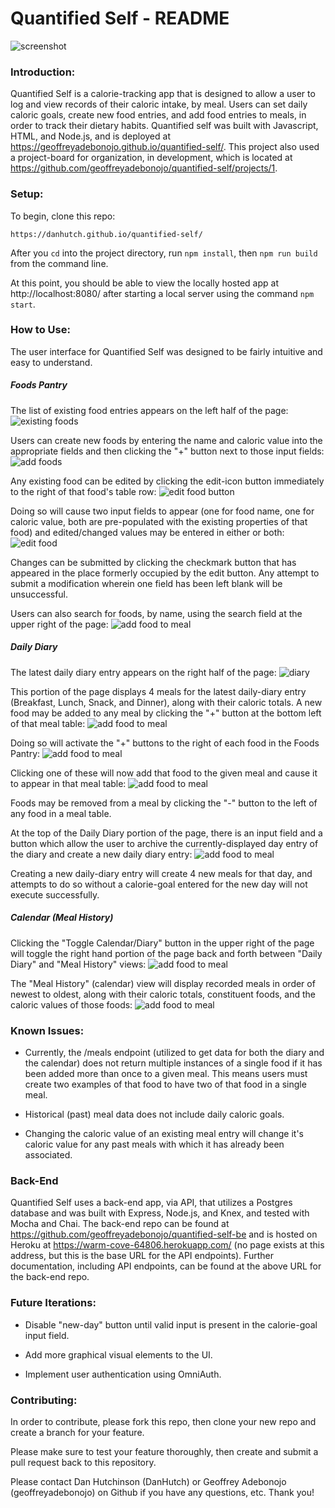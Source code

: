 # Quantified Self - README

![screenshot](./readme_images/main.png)

### Introduction:

Quantified Self is a calorie-tracking app that is designed to allow a user to log and view records of their caloric intake, by meal. Users can set daily caloric goals, create new food entries, and add food entries to meals, in order to track their dietary habits. Quantified self was built with Javascript, HTML, and Node.js, and is deployed at https://geoffreyadebonojo.github.io/quantified-self/. This project also used a project-board for organization, in development, which is located at https://github.com/geoffreyadebonojo/quantified-self/projects/1.

### Setup:

To begin, clone this repo:

```
https://danhutch.github.io/quantified-self/
```
After you `cd` into the project directory, run `npm install`, then `npm run build` from the command line.

At this point, you should be able to view the locally hosted app at http://localhost:8080/ after starting a local server using the command `npm start`.

### How to Use:

The user interface for Quantified Self was designed to be fairly intuitive and easy to understand.

##### Foods Pantry

The list of existing food entries appears on the left half of the page:
![existing foods](./readme_images/pantry.png)

Users can create new foods by entering the name and caloric value into the appropriate fields and then clicking the "+" button next to those input fields:
![add foods](./readme_images/new_food.png)

Any existing food can be edited by clicking the edit-icon button immediately to the right of that food's table row:
![edit food button](./readme_images/edit_food_button.png)

Doing so will cause two input fields to appear (one for food name, one for caloric value, both are pre-populated with the existing properties of that food) and edited/changed values may be entered in either or both:
![edit food](./readme_images/edit_food.png)

Changes can be submitted by clicking the checkmark button that has appeared in the place formerly occupied by the edit button. Any attempt to submit a modification wherein one field has been left blank will be unsuccessful.

Users can also search for foods, by name, using the search field at the upper right of the page:
![add food to meal](./readme_images/search_foods.png)

##### Daily Diary

The latest daily diary entry appears on the right half of the page:
![diary](./readme_images/diary.png)

This portion of the page displays 4 meals for the latest daily-diary entry (Breakfast, Lunch, Snack, and Dinner), along with their caloric totals. A new food may be added to any meal by clicking the "+" button at the bottom left of that meal table:
![add food to meal](./readme_images/add_meal_food.png)


Doing so will activate the "+" buttons to the right of each food in the Foods Pantry:
![add food to meal](./readme_images/meal_food_food.png)


Clicking one of these will now add that food to the given meal and cause it to appear in that meal table:
![add food to meal](./readme_images/meal_with_new_food.png)

Foods may be removed from a meal by clicking the "-" button to the left of any food in a meal table.

At the top of the Daily Diary portion of the page, there is an input field and a button which allow the user to archive the currently-displayed day entry of the diary and create a new daily diary entry:
![add food to meal](./readme_images/new_day.png)

Creating a new daily-diary entry will create 4 new meals for that day, and attempts to do so without a calorie-goal entered for the new day will not execute successfully.

##### Calendar (Meal History)

Clicking the "Toggle Calendar/Diary" button in the upper right of the page will toggle the right hand portion of the page back and forth between "Daily Diary" and "Meal History" views:
![add food to meal](./readme_images/toggle.png)

The "Meal History" (calendar) view will display recorded meals in order of newest to oldest, along with their caloric totals, constituent foods, and the caloric values of those foods:
![add food to meal](./readme_images/calendar.png)

### Known Issues:

- Currently, the /meals endpoint (utilized to get data for both the diary and the calendar) does not return multiple instances of a single food if it has been added more than once to a given meal. This means users must create two examples of that food to have two of that food in a single meal.

- Historical (past) meal data does not include daily caloric goals.

- Changing the caloric value of an existing meal entry will change it's caloric value for any past meals with which it has already been associated.


### Back-End

 Quantified Self uses a back-end app, via API, that utilizes a Postgres database and was built with Express, Node.js, and Knex, and tested with Mocha and Chai. The back-end repo can be found at https://github.com/geoffreyadebonojo/quantified-self-be and is hosted on Heroku at https://warm-cove-64806.herokuapp.com/ (no page exists at this address, but this is the base URL for the API endpoints). Further documentation, including API endpoints, can be found at the above URL for the back-end repo.

### Future Iterations:

- Disable "new-day" button until valid input is present in the calorie-goal input field.

- Add more graphical visual elements to the UI.

- Implement user authentication using OmniAuth.


### Contributing:

In order to contribute, please fork this repo, then clone your new repo and create a branch for your feature.

Please make sure to test your feature thoroughly, then create and submit a pull request back to this repository.

Please contact Dan Hutchinson (DanHutch) or Geoffrey Adebonojo (geoffreyadebonojo) on Github if you have any questions, etc. Thank you!
